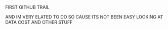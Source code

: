 FIRST GITHUB TRAIL

AND IM VERY ELATED TO DO SO CAUSE ITS NOT BEEN EASY
LOOKING AT DATA COST AND OTHER STUFF

